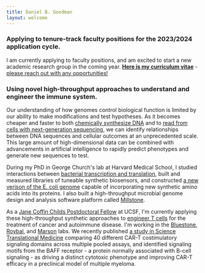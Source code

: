```yaml
---
title: Daniel B. Goodman
layout: welcome
---
```

### Applying to tenure-track faculty positions for the 2023/2024 application cycle. 
I am currently applying to faculty positions, and am excited to start a new academic research group in the coming year.
**[Here is my curriculum vitae](assets/2023.10.23.dbg_cv.pdf)** - [please reach out with any opportunities!](mailto:dbgoodman@gmail.com)

### Using novel high-throughput approaches to understand and engineer the immune system.

Our understanding of how genomes control biological function is limited by our ability to make modifications and test hypotheses. As it becomes cheaper and faster to both [chemically synthesize DNA](http://www.nature.com/nmeth/journal/v11/n5/abs/nmeth.2918.html) and to [read from cells with next-generation sequencing](https://www.nature.com/articles/nbt.2421), we can identify relationships between DNA sequences and cellular outcomes at an unprecedented scale. This large amount of high-dimensional data can be combined with advancements in artificial intelligence to rapidly predict phenotypes and generate new sequences to test.

During my PhD in George Church's lab at Harvard Medical School, I studied interactions between [bacterial transcription and translation](https://www.ncbi.nlm.nih.gov/pubmed/24072823), built and measured libraries of tuneable synthetic biosensors, and constructed [a new verison of the E. coli genome](https://www.ncbi.nlm.nih.gov/pubmed/24136966) capable of incorporating new synthetic amino acids into its proteins. I also built a high-throughput microbial genome design and analysis software platform called [Millstone](https://churchlab.github.io/millstone/).

As a [Jane Coffin Childs Postdoctoral Fellow](http://www.jccfund.org/) at UCSF, I'm currently applying these high-throughput synthetic approaches to [engineer T cells](https://www.nature.com/nature/journal/v545/n7655/full/nature22395.html) for the treatment of cancer and autoimmune disease. I'm working in the [Bluestone](https://bluestonelab.ucsf.edu/people), [Roybal](https://www.roybal-lab.org/people/), and [Marson](http://marsonlab.ucsf.edu/) labs. We recently published [a study in Science Translational Medicine](https://www.science.org/doi/10.1126/scitranslmed.abm1463) comparing 40 different CAR-T costimulatory signaling domains across multiple pooled assays, and identified signaling motifs from the BAFF receptor - a protein normally associated with B-cell signaling - as driving a distinct cytotoxic phenotype and improving CAR-T efficacy in a preclinical model of multiple myeloma. 

